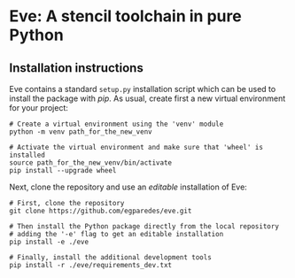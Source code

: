 Eve: A stencil toolchain in pure Python
=======================================

Installation instructions
-------------------------

Eve contains a standard `setup.py` installation script which can be
used to install the package with *pip*. As usual, create first a new
virtual environment for your project:

    # Create a virtual environment using the 'venv' module
    python -m venv path_for_the_new_venv

    # Activate the virtual environment and make sure that 'wheel' is installed
    source path_for_the_new_venv/bin/activate
    pip install --upgrade wheel


Next, clone the repository and use an _editable_ installation of Eve:

    # First, clone the repository
    git clone https://github.com/egparedes/eve.git

    # Then install the Python package directly from the local repository
    # adding the '-e' flag to get an editable installation
    pip install -e ./eve

    # Finally, install the additional development tools
    pip install -r ./eve/requirements_dev.txt
